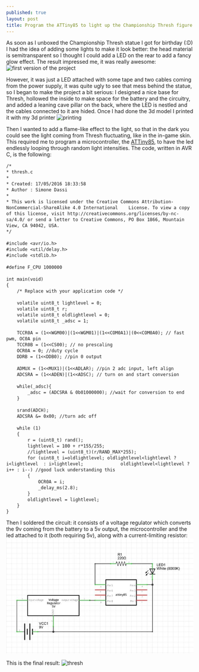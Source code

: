 ```yaml
---
published: true
layout: post
title: Program the ATTiny85 to light up the Championship Thresh figure
---
```

As soon as I unboxed the Championship Thresh statue I got for birthday (:D) I had the idea of adding some lights to make it look better: the head material is semitransparent so I thought I could add a LED on the rear to add a fancy glow effect. The result impressed me, it was really awesome: 
![first version of the project](/assets/img/thresh1.jpg)

However, it was just a LED attached with some tape and two cables coming from the power supply, it was quite ugly to see that mess behind the statue, so I began to make the project a bit serious: I designed a nice base for Thresh, hollowed the inside to make space for the battery and the circuitry, and added a leaning cave pillar on the back, where the LED is nestled and the cables connected to it are hided. Once I had done the 3d model I printed it with my 3d printer
![printing](/assets/img/print.jpg)

Then I wanted to add a flame-like effect to the light, so that in the dark you could see the light coming from Thresh fluctuating, like in the in-game skin. This required me to program a microcontroller, the [ATTiny85](http://www.atmel.com/devices/ATTINY85.aspx), to have the led endlessly looping through random light intensities. The code, written in AVR C, is the following: 

    /*
    * thresh.c
 	*
 	* Created: 17/05/2016 18:33:58
 	* Author : Simone Dassi
    * 
    * This work is licensed under the Creative Commons Attribution-NonCommercial-ShareAlike 4.0 International    License. To view a copy of this license, visit http://creativecommons.org/licenses/by-nc-sa/4.0/ or send a letter to Creative Commons, PO Box 1866, Mountain View, CA 94042, USA.
 	*/ 

	#include <avr/io.h>
	#include <util/delay.h>
	#include <stdlib.h>
	
	#define F_CPU 1000000
	
	int main(void)
	{
    	/* Replace with your application code */
	
		volatile uint8_t lightlevel = 0;
		volatile uint8_t r;
		volatile uint8_t oldlightlevel = 0;
		volatile uint8_t _adsc = 1;
		
		TCCR0A = (1<<WGM00)|(1<<WGM01)|(1<<COM0A1)|(0<<COM0A0); // fast pwm, OC0A pin
		TCCR0B = (1<<CS00); // no prescaling
		OCR0A = 0; //duty cycle
		DDRB = (1<<DDB0); //pin 0 output
		
		ADMUX = (1<<MUX1)|(1<<ADLAR); //pin 2 adc input, left align
		ADCSRA = (1<<ADEN)|(1<<ADSC); // turn on and start conversion
		
		while(_adsc){
			_adsc = (ADCSRA & 0b01000000); //wait for conversion to end
		}
	
		srand(ADCH);
		ADCSRA &= 0x00; //turn adc off
		
    	while (1) 
    	{
			r = (uint8_t) rand();
			lightlevel = 100 + r*155/255;
			//lightlevel = (uint8_t)(r/RAND_MAX*255);
			for (uint8_t i=oldlightlevel; oldlightlevel<lightlevel ? i<lightlevel  : i>lightlevel; 				oldlightlevel<lightlevel ? i++ : i--) //good luck understanding this
			{
				OCR0A = i;
				_delay_ms(2.8);
			}
			oldlightlevel = lightlevel;
		}
	}
    
Then I soldered the circuit: it consists of a voltage regulator which converts the 9v coming from the battery to a 5v output, the microcontroller and the led attached to it (both requiring 5v), along with a current-limiting resistor:
![schematic](/assets/img/schematic.jpg)

This is the final result: 
![thresh](/assets/img/thresh2.jpg)


